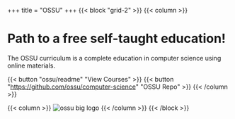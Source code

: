 +++
title = "OSSU"
+++
{{< block "grid-2" >}}
{{< column >}}

# Path to a free self-taught education!

The OSSU curriculum is a complete education in computer science using online materials.


{{< button "ossu/readme" "View Courses" >}}
{{< button "https://github.com/ossu/computer-science" "OSSU Repo" >}}
{{< /column >}}

{{< column >}}
![ossu big logo](/images/ossu-big.png)
{{< /column >}}
{{< /block >}}